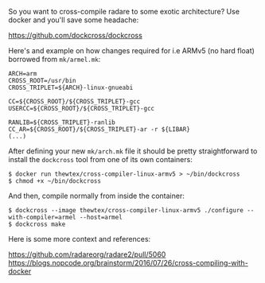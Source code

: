 So you want to cross-compile radare to some exotic architecture? Use docker and you'll save some headache:

https://github.com/dockcross/dockcross

Here's and example on how changes required for i.e ARMv5 (no hard float) borrowed from `mk/armel.mk`:

```
ARCH=arm
CROSS_ROOT=/usr/bin
CROSS_TRIPLET=${ARCH}-linux-gnueabi

CC=${CROSS_ROOT}/${CROSS_TRIPLET}-gcc
USERCC=${CROSS_ROOT}/${CROSS_TRIPLET}-gcc

RANLIB=${CROSS_TRIPLET}-ranlib
CC_AR=${CROSS_ROOT}/${CROSS_TRIPLET}-ar -r ${LIBAR}
(...)
```

After defining your new `mk/arch.mk` file it should be pretty straightforward to install the `dockcross`
tool from one of its own containers:

```
$ docker run thewtex/cross-compiler-linux-armv5 > ~/bin/dockcross
$ chmod +x ~/bin/dockcross
```

And then, compile normally from inside the container:

```
$ dockcross --image thewtex/cross-compiler-linux-armv5 ./configure --with-compiler=armel --host=armel
$ dockcross make
```

Here is some more context and references:

https://github.com/radareorg/radare2/pull/5060
https://blogs.nopcode.org/brainstorm/2016/07/26/cross-compiling-with-docker
